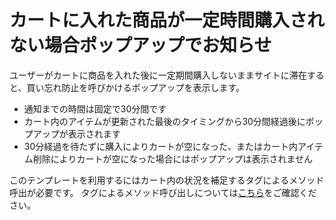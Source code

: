 # カートに入れた商品が一定時間購入されない場合ポップアップでお知らせ

ユーザーがカートに商品を入れた後に一定期間購入しないままサイトに滞在すると、買い忘れ防止を呼びかけるポップアップを表示します。
* 通知までの時間は固定で30分間です
* カート内のアイテムが更新された最後のタイミングから30分間経過後にポップアップが表示されます
* 30分経過を待たずに購入によりカートが空になった、またはカート内アイテム削除によりカートが空になった場合にはポップアップは表示されません

このテンプレートを利用するにはカート内の状況を補足するタグによるメソッド呼出が必要です。
タグによるメソッド呼び出しについては[こちら](/ja/js-sdk/track-cart.md)をご確認ください。

